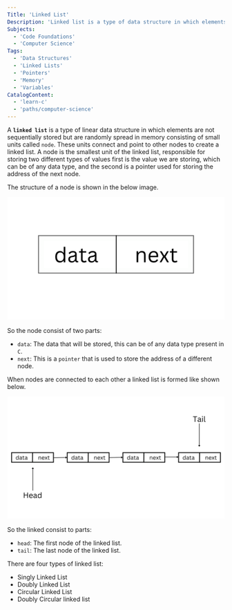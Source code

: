 ```yaml
---
Title: 'Linked List'
Description: 'Linked list is a type of data structure in which elements are not sequentially stored but are randomly spread in memory.'
Subjects:
  - 'Code Foundations'
  - 'Computer Science'
Tags:
  - 'Data Structures'
  - 'Linked Lists'
  - 'Pointers'
  - 'Memory'
  - 'Variables'
CatalogContent:
  - 'learn-c'
  - 'paths/computer-science'
---
```


A **`linked list`** is a type of linear data structure in which elements are not sequentially stored but are randomly spread in memory consisting of small units called `node`. These units connect and point to other nodes to create a linked list. A node is the smallest unit of the linked list, responsible for storing two different types of values first is the value we are storing, which can be of any data type, and the second is a pointer used for storing the address of the next node.

The structure of a node is shown in the below image.

![Linked list node](https://raw.githubusercontent.com/Codecademy/docs/main/media/linked-list-node.png)

So the node consist of two parts:

- `data`: The data that will be stored, this can be of any data type present in `C`.
- `next`: This is a `pointer` that is used to store the address of a different node.

When nodes are connected to each other a linked list is formed like shown below.

![Singular linked list](https://raw.githubusercontent.com/Codecademy/docs/main/media/singular-linked-list.png)

So the linked consist to parts:

- `head`: The first node of the linked list.
- `tail`: The last node of the linked list.

There are four types of linked list:

- Singly Linked List
- Doubly Linked List
- Circular Linked List
- Doubly Circular linked list
